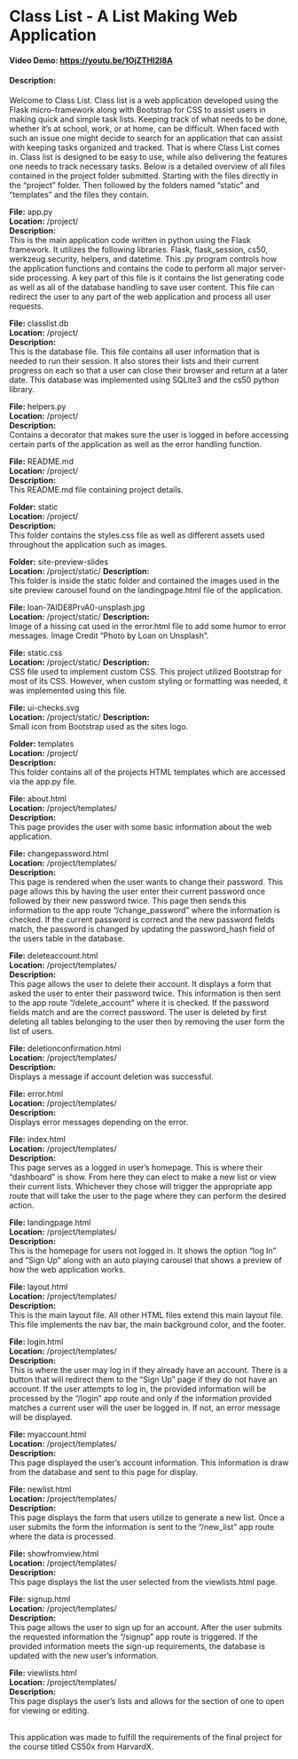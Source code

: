 # Class List - A List Making Web Application
#### Video Demo: https://youtu.be/1OjZTHI2I8A
#### Description:
Welcome to Class List. Class list is a web application developed using the Flask micro-framework along with Bootstrap for CSS to assist users in making quick and simple task lists. Keeping track of what needs to be done, whether it’s at school, work, or at home, can be difficult. When faced with such an issue one might decide to search for an application that can assist with keeping tasks organized and tracked. That is where Class List comes in. Class list is designed to be easy to use, while also delivering the features one needs to track necessary tasks. Below is a detailed overview of all files contained in the project folder submitted. Starting with the files directly in the “project” folder. Then followed by the folders named “static” and “templates” and the files they contain.


**File:** app.py\
**Location:** /project/\
**Description:**\
This is the main application code written in python using the Flask framework. It utilizes the following libraries. Flask, flask_session, cs50, werkzeug.security, helpers, and datetime. This .py program controls how the application functions and contains the code to perform all major server-side processing. A key part of this file is it contains the list generating code as well as all of the database handling to save user content. This file can redirect the user to any part of the web application and process all user requests.

**File:** classlist.db\
**Location:** /project/\
**Description:**\
This is the database file. This file contains all user information that is needed to run their session. It also stores their lists and their current progress on each so that a user can close their browser and return at a later date. This database was implemented using SQLite3 and the cs50 python library.

**File:** helpers.py\
**Location:** /project/\
**Description:**\
Contains a decorator that makes sure the user is logged in before accessing certain parts of the application as well as the error handling function.

**File:** README.md\
**Location:** /project/\
**Description:**\
This README.md file containing project details.

**Folder:** static\
**Location:** /project/\
**Description:**\
This folder contains the styles.css file as well as different assets used throughout the application such as images.

**Folder:** site-preview-slides\
**Location:** /project/static/
**Description:**\
This folder is inside the static folder and contained the images used in the site preview carousel found on the landingpage.html file of the application.

**File:** loan-7AIDE8PrvA0-unsplash.jpg\
**Location:** /project/static/
**Description:**\
Image of a hissing cat used in the error.html file to add some humor to error messages. Image Credit “Photo by Loan on Unsplash”.

**File:** static.css\
**Location:** /project/static/
**Description:**\
CSS file used to implement custom CSS. This project utilized Bootstrap for most of its CSS. However, when custom styling or formatting was needed, it was implemented using this file.

**File:** ui-checks.svg\
**Location:** /project/static/
**Description:**\
Small icon from Bootstrap used as the sites logo.

**Folder:** templates\
**Location:** /project/\
**Description:**\
This folder contains all of the projects HTML templates which are accessed via the app.py file.

**File:** about.html\
**Location:** /project/templates/\
**Description:**\
This page provides the user with some basic information about the web application.

**File:** changepassword.html\
**Location:** /project/templates/\
**Description:**\
This page is rendered when the user wants to change their password. This page allows this by having the user enter their current password once followed by their new password twice. This page then sends this information to the app route “/change_password” where the information is checked. If the current password is correct and the new password fields match, the password is changed by updating the password_hash field of the users table in the database.

**File:** deleteaccount.html\
**Location:** /project/templates/\
**Description:**\
This page allows the user to delete their account. It displays a form that asked the user to enter their password twice. This information is then sent to the app route “/delete_account” where it is checked. If the password fields match and are the correct password. The user is deleted by first deleting all tables belonging to the user then by removing the user form the list of users.

**File:** deletionconfirmation.html\
**Location:** /project/templates/\
**Description:**\
Displays a message if account deletion was successful.

**File:** error.html\
**Location:** /project/templates/\
**Description:**\
Displays error messages depending on the error.

**File:** index.html\
**Location:** /project/templates/\
**Description:**\
This page serves as a logged in user’s homepage. This is where their “dashboard” is show. From here they can elect to make a new list or view their current lists. Whichever they chose will trigger the appropriate app route that will take the user to the page where they can perform the desired action.

**File:** landingpage.html\
**Location:** /project/templates/\
**Description:**\
This is the homepage for users not logged in. It shows the option “log In” and “Sign Up” along with an auto playing carousel that shows a preview of how the web application works.

**File:** layout.html\
**Location:** /project/templates/\
**Description:**\
This is the main layout file. All other HTML files extend this main layout file. This file implements the nav bar, the main background color, and the footer.

**File:** login.html\
**Location:** /project/templates/\
**Description:**\
This is where the user may log in if they already have an account. There is a button that will redirect them to the “Sign Up” page if they do not have an account. If the user attempts to log in, the provided information will be processed by the “/login” app route and only if the information provided matches a current user will the user be logged in. If not, an error message will be displayed.

**File:** myaccount.html\
**Location:** /project/templates/\
**Description:**\
This page displayed the user’s account information. This information is draw from the database and sent to this page for display.

**File:** newlist.html\
**Location:** /project/templates/\
**Description:**\
This page displays the form that users utilize to generate a new list. Once a user submits the form the information is sent to the “/new_list” app route where the data is processed.

**File:** showfromview.html\
**Location:** /project/templates/\
**Description:**\
This page displays the list the user selected from the viewlists.html page.

**File:** signup.html\
**Location:** /project/templates/\
**Description:**\
This page allows the user to sign up for an account. After the user submits the requested information the “/signup” app route is triggered. If the provided information meets the sign-up requirements, the database is updated with the new user’s information.

**File:** viewlists.html\
**Location:** /project/templates/\
**Description:**\
This page displays the user’s lists and allows for the section of one to open for viewing or editing.

\
This application was made to fulfill the requirements of the final project for the course titled CS50x from HarvardX.
